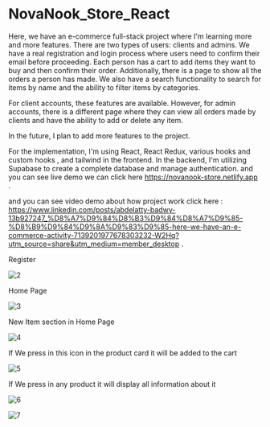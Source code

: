 # NovaNook_Store_React
Here, we have an e-commerce full-stack project where I'm learning more and more features. There are two types of users: clients and admins. We have a real registration and login process where users need to confirm their email before proceeding. Each person has a cart to add items they want to buy and then confirm their order. Additionally, there is a page to show all the orders a person has made. We also have a search functionality to search for items by name and the ability to filter items by categories.

For client accounts, these features are available. However,
for admin accounts, there is a different page where they can view all orders made by clients and have the ability to add or delete any item.

In the future, I plan to add more features to the project.

For the implementation, I'm using React, React Redux, various hooks and custom hooks , and tailwind in the frontend. In the backend, I'm utilizing Supabase to create a complete database and manage authentication.
and you can see live demo we can click here https://novanook-store.netlify.app .

and you can see video demo about how project work click here : 
https://www.linkedin.com/posts/abdelatty-badwy-13b927247_%D8%A7%D9%84%D8%B3%D9%84%D8%A7%D9%85-%D8%B9%D9%84%D9%8A%D9%83%D9%85-here-we-have-an-e-commerce-activity-7139201977678303232-W2Hq?utm_source=share&utm_medium=member_desktop .


Register 


![2](https://github.com/AbdelattyBadwy16/NovaNook_Store_React/assets/108571865/a2abeb05-f3a0-41e2-898d-3e9893a3c2bb)



Home Page


![3](https://github.com/AbdelattyBadwy16/NovaNook_Store_React/assets/108571865/e1614e67-9f08-461a-8b63-9c1c591f0766)



New Item section in Home Page


![4](https://github.com/AbdelattyBadwy16/NovaNook_Store_React/assets/108571865/49eb42f8-5cbd-44f0-86b1-e55266a3a0be)



If We press in this icon in the product card it will be added to the cart


![5](https://github.com/AbdelattyBadwy16/NovaNook_Store_React/assets/108571865/95225e86-0732-422a-820a-1766f073c9cc)


If We press in any product it will display all information about it


![6](https://github.com/AbdelattyBadwy16/NovaNook_Store_React/assets/108571865/cf38f33f-4c55-4749-a0d9-87114625d548)


![7](https://github.com/AbdelattyBadwy16/NovaNook_Store_React/assets/108571865/91fad84a-6e0d-4222-813b-8d6133f7c205)



